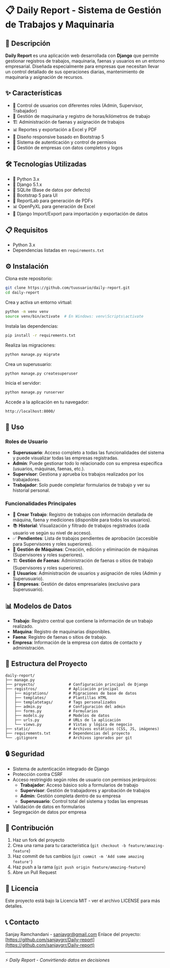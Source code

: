 # 📋 Daily Report - Sistema de Gestión de Trabajos y Maquinaria

## 📝 Descripción

**Daily Report** es una aplicación web desarrollada con **Django** que permite gestionar registros de trabajos, maquinaria, faenas y usuarios en un entorno empresarial. Diseñada especialmente para empresas que necesitan llevar un control detallado de sus operaciones diarias, mantenimiento de maquinaria y asignación de recursos.

## ✨ Características

- 👥 Control de usuarios con diferentes roles (Admin, Supervisor, Trabajador)  
- 🔧 Gestión de maquinaria y registro de horas/kilómetros de trabajo  
- 🏗️ Administración de faenas y asignación de trabajos  
- 📊 Reportes y exportación a Excel y PDF  
- 📱 Diseño responsive basado en Bootstrap 5  
- 🔐 Sistema de autenticación y control de permisos  
- 🏢 Gestión de empresas con datos completos y logos  

## 🛠️ Tecnologías Utilizadas

- 🐍 Python 3.x  
- 🎯 Django 5.1.x  
- 💾 SQLite (Base de datos por defecto)  
- 🎨 Bootstrap 5 para UI  
- 📑 ReportLab para generación de PDFs  
- 📊 OpenPyXL para generación de Excel  
- 🔄 Django Import/Export para importación y exportación de datos  

## 📋 Requisitos

- Python 3.x  
- Dependencias listadas en `requirements.txt`  

## ⚙️ Instalación

Clona este repositorio:

```bash
git clone https://github.com/tuusuario/daily-report.git
cd daily-report
```

Crea y activa un entorno virtual:

```bash
python -m venv venv
source venv/bin/activate  # En Windows: venv\Scripts\activate
```

Instala las dependencias:

```bash
pip install -r requirements.txt
```

Realiza las migraciones:

```bash
python manage.py migrate
```

Crea un superusuario:

```bash
python manage.py createsuperuser
```

Inicia el servidor:

```bash
python manage.py runserver
```

Accede a la aplicación en tu navegador:

```
http://localhost:8000/
```

## 🚀 Uso

### Roles de Usuario

- **Superusuario**: Acceso completo a todas las funcionalidades del sistema y puede visualizar todas las empresas registradas.  
- **Admin**: Puede gestionar todo lo relacionado con su empresa específica (usuarios, máquinas, faenas, etc.).  
- **Supervisor**: Gestiona y aprueba los trabajos realizados por los trabajadores.  
- **Trabajador**: Solo puede completar formularios de trabajo y ver su historial personal.  

### Funcionalidades Principales

- 📝 **Crear Trabajo**: Registro de trabajos con información detallada de máquina, faena y mediciones (disponible para todos los usuarios).  
- 📚 **Historial**: Visualización y filtrado de trabajos registrados (cada usuario ve según su nivel de acceso).  
- ✅ **Pendientes**: Lista de trabajos pendientes de aprobación (accesible para Supervisores y roles superiores).  
- 🔧 **Gestión de Máquinas**: Creación, edición y eliminación de máquinas (Supervisores y roles superiores).  
- 🏗️ **Gestión de Faenas**: Administración de faenas o sitios de trabajo (Supervisores y roles superiores).  
- 👥 **Usuarios**: Administración de usuarios y asignación de roles (Admin y Superusuario).  
- 🏢 **Empresas**: Gestión de datos empresariales (exclusivo para Superusuario).  

## 📊 Modelos de Datos

- **Trabajo**: Registro central que contiene la información de un trabajo realizado.  
- **Maquina**: Registro de maquinarias disponibles.  
- **Faena**: Registro de faenas o sitios de trabajo.  
- **Empresa**: Información de la empresa con datos de contacto y administración.  

## 📁 Estructura del Proyecto

```
daily-report/
├── manage.py
├── proyecto/               # Configuración principal de Django
├── registros/              # Aplicación principal
│   ├── migrations/         # Migraciones de base de datos
│   ├── templates/          # Plantillas HTML
│   ├── templatetags/       # Tags personalizados
│   ├── admin.py            # Configuración del admin
│   ├── forms.py            # Formularios
│   ├── models.py           # Modelos de datos
│   ├── urls.py             # URLs de la aplicación
│   └── views.py            # Vistas y lógica de negocio
├── static/                 # Archivos estáticos (CSS, JS, imágenes)
├── requirements.txt        # Dependencias del proyecto
└── .gitignore              # Archivos ignorados por git
```

## 🔒 Seguridad

- Sistema de autenticación integrado de Django  
- Protección contra CSRF  
- Acceso restringido según roles de usuario con permisos jerárquicos:
  - **Trabajador**: Acceso básico solo a formularios de trabajo  
  - **Supervisor**: Gestión de trabajadores y aprobación de trabajos  
  - **Admin**: Gestión completa dentro de su empresa  
  - **Superusuario**: Control total del sistema y todas las empresas  
- Validación de datos en formularios  
- Segregación de datos por empresa  

## 🤝 Contribución

1. Haz un fork del proyecto  
2. Crea una rama para tu característica (`git checkout -b feature/amazing-feature`)  
3. Haz commit de tus cambios (`git commit -m 'Add some amazing feature'`)  
4. Haz push a la rama (`git push origin feature/amazing-feature`)  
5. Abre un Pull Request  

## 📄 Licencia

Este proyecto está bajo la Licencia MIT - ver el archivo LICENSE para más detalles.

## 📞 Contacto

Sanjay Ramchandani - sanjaygr@gmail.com
Enlace del proyecto: [https://github.com/sanjaygrr/Daily-report](https://github.com/sanjaygrr/Daily-report)

---

⚡️ *Daily Report - Convirtiendo datos en decisiones*
```
